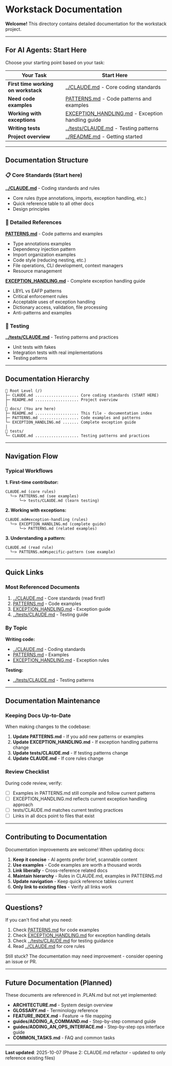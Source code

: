 # Workstack Documentation

**Welcome!** This directory contains detailed documentation for the workstack project.

---

## For AI Agents: Start Here

Choose your starting point based on your task:

| Your Task | Start Here |
|-----------|------------|
| **First time working on workstack** | [../CLAUDE.md](../CLAUDE.md) - Core coding standards |
| **Need code examples** | [PATTERNS.md](PATTERNS.md) - Code patterns and examples |
| **Working with exceptions** | [EXCEPTION_HANDLING.md](EXCEPTION_HANDLING.md) - Exception handling guide |
| **Writing tests** | [../tests/CLAUDE.md](../tests/CLAUDE.md) - Testing patterns |
| **Project overview** | [../README.md](../README.md) - Getting started |

---

## Documentation Structure

### 📋 Core Standards (Start here)

**[../CLAUDE.md](../CLAUDE.md)** - Coding standards and rules
- Core rules (type annotations, imports, exception handling, etc.)
- Quick reference table to all other docs
- Design principles

### 📖 Detailed References

**[PATTERNS.md](PATTERNS.md)** - Code patterns and examples
- Type annotations examples
- Dependency injection pattern
- Import organization examples
- Code style (reducing nesting, etc.)
- File operations, CLI development, context managers
- Resource management

**[EXCEPTION_HANDLING.md](EXCEPTION_HANDLING.md)** - Complete exception handling guide
- LBYL vs EAFP patterns
- Critical enforcement rules
- Acceptable uses of exception handling
- Dictionary access, validation, file processing
- Anti-patterns and examples

### 🧪 Testing

**[../tests/CLAUDE.md](../tests/CLAUDE.md)** - Testing patterns and practices
- Unit tests with fakes
- Integration tests with real implementations
- Testing patterns

---

## Documentation Hierarchy

```
📂 Root Level (/)
├─ CLAUDE.md ................... Core coding standards (START HERE)
├─ README.md ................... Project overview
│
📂 docs/ (You are here)
├─ README.md ................... This file - documentation index
├─ PATTERNS.md ................. Code examples and patterns
└─ EXCEPTION_HANDLING.md ....... Complete exception guide
│
📂 tests/
└─ CLAUDE.md ................... Testing patterns and practices
```

---

## Navigation Flow

### Typical Workflows

**1. First-time contributor:**
```
CLAUDE.md (core rules)
  └─> PATTERNS.md (see examples)
      └─> tests/CLAUDE.md (learn testing)
```

**2. Working with exceptions:**
```
CLAUDE.md#exception-handling (rules)
  └─> EXCEPTION_HANDLING.md (complete guide)
      └─> PATTERNS.md (related examples)
```

**3. Understanding a pattern:**
```
CLAUDE.md (read rule)
  └─> PATTERNS.md#specific-pattern (see example)
```

---

## Quick Links

### Most Referenced Documents
1. [../CLAUDE.md](../CLAUDE.md) - Core standards (read first!)
2. [PATTERNS.md](PATTERNS.md) - Code examples
3. [EXCEPTION_HANDLING.md](EXCEPTION_HANDLING.md) - Exception guide
4. [../tests/CLAUDE.md](../tests/CLAUDE.md) - Testing guide

### By Topic

**Writing code:**
- [../CLAUDE.md](../CLAUDE.md) - Coding standards
- [PATTERNS.md](PATTERNS.md) - Examples
- [EXCEPTION_HANDLING.md](EXCEPTION_HANDLING.md) - Exception rules

**Testing:**
- [../tests/CLAUDE.md](../tests/CLAUDE.md) - Testing patterns

---

## Documentation Maintenance

### Keeping Docs Up-to-Date

When making changes to the codebase:

1. **Update PATTERNS.md** - If you add new patterns or examples
2. **Update EXCEPTION_HANDLING.md** - If exception handling patterns change
3. **Update tests/CLAUDE.md** - If testing patterns change
4. **Update CLAUDE.md** - If core rules change

### Review Checklist

During code review, verify:
- [ ] Examples in PATTERNS.md still compile and follow current patterns
- [ ] EXCEPTION_HANDLING.md reflects current exception handling approach
- [ ] tests/CLAUDE.md matches current testing practices
- [ ] Links in all docs point to files that exist

---

## Contributing to Documentation

Documentation improvements are welcome! When updating docs:

1. **Keep it concise** - AI agents prefer brief, scannable content
2. **Use examples** - Code examples are worth a thousand words
3. **Link liberally** - Cross-reference related docs
4. **Maintain hierarchy** - Rules in CLAUDE.md, examples in PATTERNS.md
5. **Update navigation** - Keep quick reference tables current
6. **Only link to existing files** - Verify all links work

---

## Questions?

If you can't find what you need:

1. Check [PATTERNS.md](PATTERNS.md) for code examples
2. Check [EXCEPTION_HANDLING.md](EXCEPTION_HANDLING.md) for exception handling details
3. Check [../tests/CLAUDE.md](../tests/CLAUDE.md) for testing guidance
4. Read [../CLAUDE.md](../CLAUDE.md) for core rules

Still stuck? The documentation may need improvement - consider opening an issue or PR.

---

## Future Documentation (Planned)

These documents are referenced in .PLAN.md but not yet implemented:

- **ARCHITECTURE.md** - System design overview
- **GLOSSARY.md** - Terminology reference
- **FEATURE_INDEX.md** - Feature → file mapping
- **guides/ADDING_A_COMMAND.md** - Step-by-step command guide
- **guides/ADDING_AN_OPS_INTERFACE.md** - Step-by-step ops interface guide
- **COMMON_TASKS.md** - FAQ and common tasks

---

**Last updated**: 2025-10-07 (Phase 2: CLAUDE.md refactor - updated to only reference existing files)

